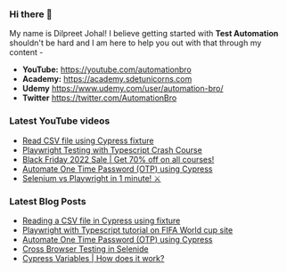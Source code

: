 ### Hi there 👋

My name is Dilpreet Johal! I believe getting started with **Test Automation** shouldn't be hard and I am here to help you out with that through my content -

- **YouTube:** https://youtube.com/automationbro
- **Academy:** https://academy.sdetunicorns.com
- **Udemy** https://www.udemy.com/user/automation-bro/
- **Twitter** https://twitter.com/AutomationBro

### Latest YouTube videos

<!-- YOUTUBE-VIDEOS-LIST:START -->
- [Read CSV file using Cypress fixture](https://www.youtube.com/watch?v=8h1pUyVHqn0)
- [Playwright Testing with Typescript Crash Course](https://www.youtube.com/watch?v=Ov9e_F8I5zc)
- [Black Friday 2022 Sale | Get 70% off on all courses!](https://www.youtube.com/watch?v=F0pt9ZWTP4s)
- [Automate One Time Password &lpar;OTP&rpar; using Cypress](https://www.youtube.com/watch?v=iiGy69gMeAw)
- [Selenium vs Playwright in 1 minute! ⚔](https://www.youtube.com/watch?v=iBmo_JJkc1Y)
<!-- YOUTUBE-VIDEOS-LIST:END -->


### Latest Blog Posts
<!-- BLOG-POST-LIST:START -->
- [Reading a CSV file in Cypress using fixture](https://automationbro.com/blog/cypress-csv-fixture/?utm_source=rss&utm_medium=rss&utm_campaign=cypress-csv-fixture)
- [Playwright with Typescript tutorial on FIFA World cup site](https://automationbro.com/blog/playwright-typescript-fifa-site/?utm_source=rss&utm_medium=rss&utm_campaign=playwright-typescript-fifa-site)
- [Automate One Time Password &lpar;OTP&rpar; using Cypress](https://automationbro.com/blog/cypress-otp-automation/?utm_source=rss&utm_medium=rss&utm_campaign=cypress-otp-automation)
- [Cross Browser Testing in Selenide](https://automationbro.com/blog/selenide-cross-browser-testing/?utm_source=rss&utm_medium=rss&utm_campaign=selenide-cross-browser-testing)
- [Cypress Variables | How does it work?](https://automationbro.com/blog/cypress-variables/?utm_source=rss&utm_medium=rss&utm_campaign=cypress-variables)
<!-- BLOG-POST-LIST:END -->

